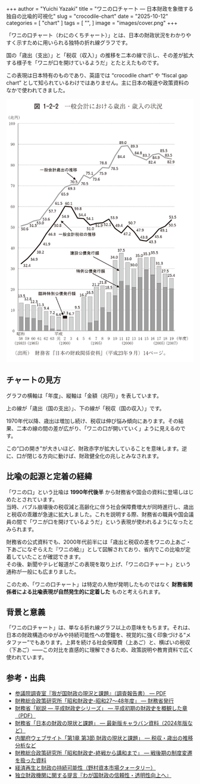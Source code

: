 +++
author = "Yuichi Yazaki"
title = "ワニの口チャート ― 日本財政を象徴する独自の比喩的可視化"
slug = "crocodile-chart"
date = "2025-10-12"
categories = [
    "chart"
]
tags = [
    "",
]
image = "images/cover.png"
+++

「ワニの口チャート（わにのくちチャート）」とは、日本の財政状況をわかりやすく示すために用いられる独特の折れ線グラフです。

国の「歳出（支出）」と「税収（収入）」の推移を二本の線で示し、その差が拡大する様子を「ワニが口を開けているようだ」とたとえたものです。

この表現は日本特有のものであり、英語では “crocodile chart” や “fiscal gap chart” として知られているわけではありません。主に日本の報道や政策資料のなかで使われてきました。

<!--more-->

![](images/mainvisual.png)

## チャートの見方

グラフの横軸は「年度」、縦軸は「金額（兆円）」を表しています。

上の線が「歳出（国の支出）」、下の線が「税収（国の収入）」です。

1970年代以降、歳出は増加し続け、税収は伸び悩み傾向にあります。その結果、二本の線の間の差が広がり、「ワニの口が開いていく」ように見えるのです。

この“口の開き”が大きいほど、財政赤字が拡大していることを意味します。逆に、口が閉じる方向に動けば、財政健全化の兆しとみなされます。



## 比喩の起源と定着の経緯

「ワニの口」という比喩は **1990年代後半** から財務省や国会の資料に登場しはじめたとされています。  
当時、バブル崩壊後の税収減と高齢化に伴う社会保障費増大が同時進行し、歳出と税収の乖離が急速に拡大しました。これを説明する際、財務省の職員や国会議員の間で「ワニが口を開けているようだ」という表現が使われるようになったとみられます。

財務省の公式資料でも、2000年代前半には「歳出と税収の差をワニの上あご・下あごになぞらえた『ワニの絵』」として図解されており、省内でこの比喩が定着していたことが確認できます。  
その後、新聞やテレビ報道がこの表現を取り上げ、「ワニの口チャート」という通称が一般にも広まりました。

このため、「ワニの口チャート」は特定の人物が発明したものではなく **財務省関係者による比喩表現が自然発生的に定着した** ものと考えられます。



## 背景と意義

「ワニの口チャート」は、単なる折れ線グラフ以上の意味をもちます。それは、日本の財政構造のゆがみや持続可能性への警鐘を、視覚的に強く印象づける“メタファー”でもあります。上昇を続ける社会保障費（上あご）と、横ばいの税収（下あご）――この対比を直感的に理解できるため、政策説明や教育資料で広く使われています。



## 参考・出典

- [参議院調査室『我が国財政の現況と課題』（調査報告書） — PDF](https://www.sangiin.go.jp/japanese/annai/chousa/rippou_chousa/backnumber/2015pdf/20150601061.pdf)
- [財務総合政策研究所「昭和財政史-昭和27～48年度」 — 財務省発行](https://www.mof.go.jp/pri/publication/policy_history/series/27-48.htm)
- [財務省「総説 — 平成財政史シリーズ」 — 平成初期の財政史を概観した章（PDF）](https://www.mof.go.jp/pri/publication/policy_history/series/h1-12/1_1.pdf)
- [財務省「日本の財政の現状と課題」 — 最新版キャラバン資料（2024年版など）](https://lfb.mof.go.jp/kyusyu/content/list/010/caraban_240826.pdf)
- [内閣府ウェブサイト「第1章 第3節 財政の現状と課題」 — 税収・歳出の推移分析など](https://www5.cao.go.jp/j-j/wp/wp-je22/h01-03.html)
- [財務総合政策研究所「昭和財政史-終戦から講和まで」 — 戦後期の制度変遷を扱った資料](https://www.mof.go.jp/pri/publication/policy_history/series/syusenkouwa.htm)
- [経済再生と財政の持続可能性（野村資本市場クォータリー）](https://www.nicmr.com/nicmr/report/repo/2013/2013spr04web.pdf)
- [独立財政機関に関する提言『わが国財政の信頼性・透明性向上へ』](https://www.kankeiren.or.jp/material/220826ikensho.pdf)
